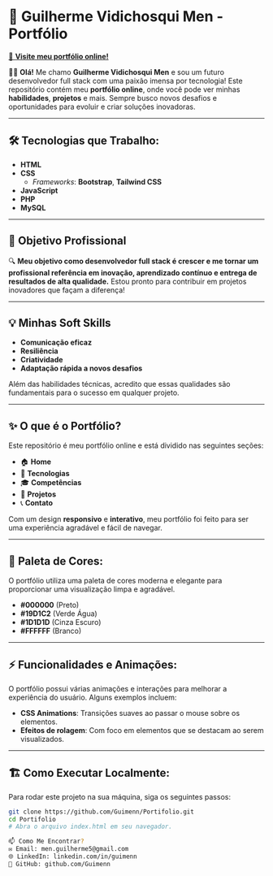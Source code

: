# 🚀 **Guilherme Vidichosqui Men - Portfólio**

[🔗 **Visite meu portfólio online!**](https://github.com/Guimenn/Portifolio)

👨‍💻 **Olá!** Me chamo **Guilherme Vidichosqui Men** e sou um futuro desenvolvedor full stack com uma paixão imensa por tecnologia! Este repositório contém meu **portfólio online**, onde você pode ver minhas **habilidades**, **projetos** e mais. Sempre busco novos desafios e oportunidades para evoluir e criar soluções inovadoras.

---

## 🛠️ **Tecnologias que Trabalho:**

- **HTML**  
- **CSS**  
  - *Frameworks*: **Bootstrap**, **Tailwind CSS**  
- **JavaScript**  
- **PHP**  
- **MySQL**

---

## 🎯 **Objetivo Profissional**

🔍 **Meu objetivo como desenvolvedor full stack é crescer e me tornar um profissional referência em inovação, aprendizado contínuo e entrega de resultados de alta qualidade.** Estou pronto para contribuir em projetos inovadores que façam a diferença!

---

## 💡 **Minhas Soft Skills**

- **Comunicação eficaz**
- **Resiliência**
- **Criatividade**
- **Adaptação rápida a novos desafios**

Além das habilidades técnicas, acredito que essas qualidades são fundamentais para o sucesso em qualquer projeto.

---

## ✨ **O que é o Portfólio?**

Este repositório é meu portfólio online e está dividido nas seguintes seções:

- 🏠 **Home**  
- 🔧 **Tecnologias**  
- 🎓 **Competências**  
- 📂 **Projetos**  
- 📞 **Contato**

Com um design **responsivo** e **interativo**, meu portfólio foi feito para ser uma experiência agradável e fácil de navegar.

---

## 🎨 **Paleta de Cores:**

O portfólio utiliza uma paleta de cores moderna e elegante para proporcionar uma visualização limpa e agradável.

- **#000000** (Preto)
- **#19D1C2** (Verde Água)
- **#1D1D1D** (Cinza Escuro)
- **#FFFFFF** (Branco)

---

## ⚡ **Funcionalidades e Animações:**

O portfólio possui várias animações e interações para melhorar a experiência do usuário. Alguns exemplos incluem:

- **CSS Animations**: Transições suaves ao passar o mouse sobre os elementos.
- **Efeitos de rolagem**: Com foco em elementos que se destacam ao serem visualizados.

---

## 🏗️ **Como Executar Localmente:**

Para rodar este projeto na sua máquina, siga os seguintes passos:

```bash
git clone https://github.com/Guimenn/Portifolio.git
cd Portifolio
# Abra o arquivo index.html em seu navegador.

📫 Como Me Encontrar?
✉️ Email: men.guilherme5@gmail.com
🌐 LinkedIn: linkedin.com/in/guimenn
🐙 GitHub: github.com/Guimenn
